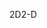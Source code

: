 <span data-ttu-id="0b6e8-101">2D</span><span class="sxs-lookup"><span data-stu-id="0b6e8-101">2-D</span></span>